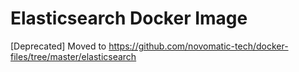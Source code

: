 Elasticsearch Docker Image
==========================

[Deprecated] Moved to https://github.com/novomatic-tech/docker-files/tree/master/elasticsearch

